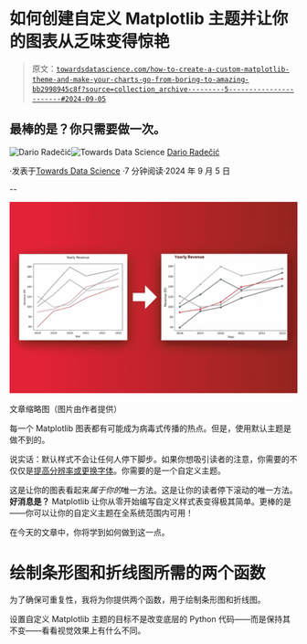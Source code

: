 # 如何创建自定义 Matplotlib 主题并让你的图表从乏味变得惊艳

> 原文：[`towardsdatascience.com/how-to-create-a-custom-matplotlib-theme-and-make-your-charts-go-from-boring-to-amazing-bb2998945c8f?source=collection_archive---------5-----------------------#2024-09-05`](https://towardsdatascience.com/how-to-create-a-custom-matplotlib-theme-and-make-your-charts-go-from-boring-to-amazing-bb2998945c8f?source=collection_archive---------5-----------------------#2024-09-05)

## 最棒的是？你只需要做一次。

[](https://medium.com/@radecicdario?source=post_page---byline--bb2998945c8f--------------------------------)![Dario Radečić](https://medium.com/@radecicdario?source=post_page---byline--bb2998945c8f--------------------------------)[](https://towardsdatascience.com/?source=post_page---byline--bb2998945c8f--------------------------------)![Towards Data Science](https://towardsdatascience.com/?source=post_page---byline--bb2998945c8f--------------------------------) [Dario Radečić](https://medium.com/@radecicdario?source=post_page---byline--bb2998945c8f--------------------------------)

·发表于[Towards Data Science](https://towardsdatascience.com/?source=post_page---byline--bb2998945c8f--------------------------------) ·7 分钟阅读·2024 年 9 月 5 日

--

![](img/189b5bc63ea677fbb43512f925aa0a0f.png)

文章缩略图（图片由作者提供）

每一个 Matplotlib 图表都有可能成为病毒式传播的热点。但是，使用默认主题是做不到的。

说实话：默认样式不会让任何人停下脚步。如果你想吸引读者的注意，你需要的不仅仅是[提高分辨率或更换字体](https://darioradecic.substack.com/p/you-need-to-fix-these-3-things-right)。你需要的是一个自定义主题。

这是让你的图表看起来*属于你的*唯一方法。这是让你的读者停下滚动的唯一方法。**好消息是？** Matplotlib 让你从零开始编写自定义样式表变得极其简单。更棒的是——你可以让你的自定义主题在全系统范围内可用！

在今天的文章中，你将学到如何做到这一点。

# 绘制条形图和折线图所需的两个函数

为了确保可重复性，我将为你提供两个函数，用于绘制条形图和折线图。

设置自定义 Matplotlib 主题的目标不是改变底层的 Python 代码——而是保持其不变——看看视觉效果上有什么不同。
